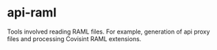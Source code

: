 # api-raml
Tools involved reading RAML files.  For example, generation of api proxy files and processing Covisint RAML extensions.
